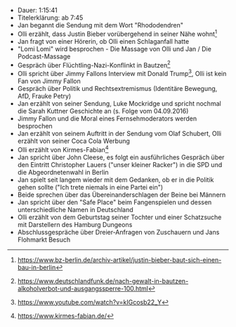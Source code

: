 - Dauer: 1:15:41
- Titelerklärung: ab 7:45 
- Jan begannt die Sendung mit dem Wort "Rhododendren"
- Olli erzählt, dass Justin Bieber vorübergehend in seiner Nähe wohnt[^1]
- Jan fragt von einer Hörerin, ob Olli einen Schlaganfall hatte
- "Lomi Lomi" wird besprochen - Die Massage von Olli und Jan / Die Podcast-Massage
- Gespräch über Flüchtling-Nazi-Konflinkt in Bautzen[^2]
- Olli spricht über Jimmy Fallons Interview mit Donald Trump[^3], Olli ist kein Fan von Jimmy Fallon
- Gespräch über Politik und Rechtsextremismus (Identitäre Bewegung, AfD, Frauke Petry)
- Jan erzählt von seiner Sendung, Luke Mockridge und spricht nochmal die Sarah Kuttner Geschichte an (s. Folge vom 04.09.2016)
- Jimmy Fallon und die Moral eines Fernsehmoderators werden besprochen
- Jan erzählt von seinem Auftritt in der Sendung vom Olaf Schubert, Olli erzählt von seiner Coca Cola Werbung
- Olli erzählt von Kirmes-Fabian[^4]
- Jan spricht über John Cleese, es folgt ein ausführliches Gespräch über den Eintritt Christopher Lauers ("unser kleiner Racker") in die SPD und die Abgeordnetenwahl in Berlin
- Jan spielt seit langem wieder mit dem Gedanken, ob er in die Politik gehen sollte ("Ich trete niemals in eine Partei ein")
- Beide sprechen über das Übereinanderschlagen der Beine bei Männern
- Jan spricht über den "Safe Place" beim Fangenspielen und dessen unterschiedliche Namen in Deutschland
- Olli erzählt von dem Geburtstag seiner Tochter und einer Schatzsuche mit Darstellern des Hamburg Dungeons
- Abschlussgespräche über Dreier-Anfragen von Zuschauern und Jans Flohmarkt Besuch

[^1]: https://www.bz-berlin.de/archiv-artikel/justin-bieber-baut-sich-einen-bau-in-berlin
[^2]: https://www.deutschlandfunk.de/nach-gewalt-in-bautzen-alkoholverbot-und-ausgangssperre-100.html
[^3]: https://www.youtube.com/watch?v=kIGcosb22_Y
[^4]: https://www.kirmes-fabian.de/
